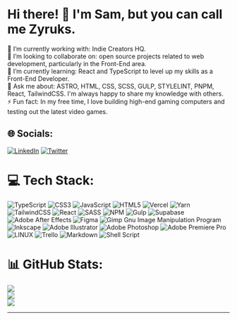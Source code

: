 # Hi there! 👋 I'm Sam, but you can call me Zyruks.
🔭 I’m currently working with: Indie Creators HQ.<br>👯 I’m looking to collaborate on: open source projects related to web development, particularly in the Front-End area.<br>🌱 I’m currently learning: React and TypeScript to level up my skills as a Front-End Developer.<br>💬 Ask me about: ASTRO, HTML, CSS, SCSS, GULP, STYLELINT, PNPM, React, TailwindCSS. I'm always happy to share my knowledge with others.<br>⚡ Fun fact: In my free time, I love building high-end gaming computers and testing out the latest video games.


## 🌐 Socials:
[![LinkedIn](https://img.shields.io/badge/LinkedIn-%230077B5.svg?logo=linkedin&logoColor=white)](https://linkedin.com/in/https://www.linkedin.com/in/zyruks/) [![Twitter](https://img.shields.io/badge/Twitter-%231DA1F2.svg?logo=Twitter&logoColor=white)](https://twitter.com/https://twitter.com/Zyruks) 

# 💻 Tech Stack:
![TypeScript](https://img.shields.io/badge/typescript-%23007ACC.svg?style=for-the-badge&logo=typescript&logoColor=white) ![CSS3](https://img.shields.io/badge/css3-%231572B6.svg?style=for-the-badge&logo=css3&logoColor=white) ![JavaScript](https://img.shields.io/badge/javascript-%23323330.svg?style=for-the-badge&logo=javascript&logoColor=%23F7DF1E) ![HTML5](https://img.shields.io/badge/html5-%23E34F26.svg?style=for-the-badge&logo=html5&logoColor=white) ![Vercel](https://img.shields.io/badge/vercel-%23000000.svg?style=for-the-badge&logo=vercel&logoColor=white) ![Yarn](https://img.shields.io/badge/yarn-%232C8EBB.svg?style=for-the-badge&logo=yarn&logoColor=white) ![TailwindCSS](https://img.shields.io/badge/tailwindcss-%2338B2AC.svg?style=for-the-badge&logo=tailwind-css&logoColor=white) ![React](https://img.shields.io/badge/react-%2320232a.svg?style=for-the-badge&logo=react&logoColor=%2361DAFB) ![SASS](https://img.shields.io/badge/SASS-hotpink.svg?style=for-the-badge&logo=SASS&logoColor=white) ![NPM](https://img.shields.io/badge/NPM-%23000000.svg?style=for-the-badge&logo=npm&logoColor=white) ![Gulp](https://img.shields.io/badge/GULP-%23CF4647.svg?style=for-the-badge&logo=gulp&logoColor=white) 	![Supabase](https://img.shields.io/badge/Supabase-3ECF8E?style=for-the-badge&logo=supabase&logoColor=white) ![Adobe After Effects](https://img.shields.io/badge/Adobe%20After%20Effects-9999FF.svg?style=for-the-badge&logo=Adobe%20After%20Effects&logoColor=white) 	![Figma](https://img.shields.io/badge/figma-%23F24E1E.svg?style=for-the-badge&logo=figma&logoColor=white) ![Gimp Gnu Image Manipulation Program](https://img.shields.io/badge/Gimp-657D8B?style=for-the-badge&logo=gimp&logoColor=FFFFFF) ![Inkscape](https://img.shields.io/badge/Inkscape-e0e0e0?style=for-the-badge&logo=inkscape&logoColor=080A13) ![Adobe Illustrator](https://img.shields.io/badge/adobeillustrator-%23FF9A00.svg?style=for-the-badge&logo=adobeillustrator&logoColor=white) ![Adobe Photoshop](https://img.shields.io/badge/adobephotoshop-%2331A8FF.svg?style=for-the-badge&logo=adobephotoshop&logoColor=white) ![Adobe Premiere Pro](https://img.shields.io/badge/Adobe%20Premiere%20Pro-9999FF.svg?style=for-the-badge&logo=Adobe%20Premiere%20Pro&logoColor=white) ![LINUX](https://img.shields.io/badge/Linux-FCC624?style=for-the-badge&logo=linux&logoColor=black) ![Trello](https://img.shields.io/badge/Trello-%23026AA7.svg?style=for-the-badge&logo=Trello&logoColor=white) ![Markdown](https://img.shields.io/badge/markdown-%23000000.svg?style=for-the-badge&logo=markdown&logoColor=white) ![Shell Script](https://img.shields.io/badge/shell_script-%23121011.svg?style=for-the-badge&logo=gnu-bash&logoColor=white)
# 📊 GitHub Stats:
![](https://github-readme-stats.vercel.app/api?username=zyruks&theme=dark&hide_border=true&include_all_commits=true&count_private=true)<br/>
![](https://github-readme-streak-stats.herokuapp.com/?user=zyruks&theme=dark&hide_border=true)<br/>
![](https://github-readme-stats.vercel.app/api/top-langs/?username=zyruks&theme=dark&hide_border=true&include_all_commits=true&count_private=true&layout=compact)

---

<!-- Proudly created with GPRM ( https://gprm.itsvg.in ) -->
